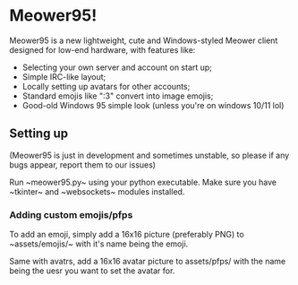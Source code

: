 # Meower95!
Meower95 is a new lightweight, cute and Windows-styled Meower client designed for low-end hardware, with features like:
* Selecting your own server and account on start up;
* Simple IRC-like layout;
* Locally setting up avatars for other accounts;
* Standard emojis like ":3" convert into image emojis;
* Good-old Windows 95 simple look (unless you're on windows 10/11 lol)
## Setting up
(Meower95 is just in development and sometimes unstable, so please if any bugs appear, report them to our issues)

Run ~meower95.py~ using your python executable. Make sure you have ~tkinter~ and ~websockets~ modules installed.

### Adding custom emojis/pfps
To add an emoji, simply add a 16x16 picture (preferably PNG) to ~assets/emojis/~ with it's name being the emoji.

Same with avatrs, add a 16x16 avatar picture to assets/pfps/ with the name being the uesr you want to set the avatar for.